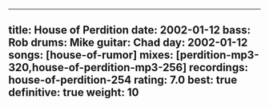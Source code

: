 
---
title: House of Perdition
date: 2002-01-12
bass:	Rob
drums:	Mike
guitar:	Chad
day: 2002-01-12
songs: [house-of-rumor]
mixes: [perdition-mp3-320,house-of-perdition-mp3-256]
recordings: house-of-perdition-254
rating: 7.0
best: true
definitive: true
weight: 10
---
